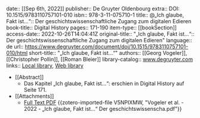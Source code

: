 date:: [[Sep 6th, 2022]]
publisher:: De Gruyter Oldenbourg
extra:: DOI: 10.1515/9783110757101-010
isbn:: 978-3-11-075710-1
title:: @„Ich glaube, Fakt ist…“:: Der geschichtswissenschaftliche Zugang zum digitalen Edieren
book-title:: Digital History
pages:: 171-190
item-type:: [[bookSection]]
access-date:: 2022-10-26T14:04:41Z
original-title:: "„Ich glaube, Fakt ist…“:: Der geschichtswissenschaftliche Zugang zum digitalen Edieren"
language:: de
url:: https://www.degruyter.com/document/doi/10.1515/9783110757101-010/html
short-title:: "„Ich glaube, Fakt ist…“"
authors:: [[Georg Vogeler]], [[Christopher Pollin]], [[Roman Bleier]]
library-catalog:: www.degruyter.com
links:: [Local library](zotero://select/groups/2386895/items/6MS849KA), [Web library](https://www.zotero.org/groups/2386895/items/6MS849KA)

- [[Abstract]]
	- Das Kapitel „Ich glaube, Fakt ist…“: erschien in Digital History auf Seite 171.
- [[Attachments]]
	- [Full Text PDF](https://www.degruyter.com/document/doi/10.1515/9783110757101-010/pdf) {{zotero-imported-file V5NPIXMW, "Vogeler et al. - 2022 - „Ich glaube, Fakt ist…“ Der geschichtswissenscha.pdf"}}